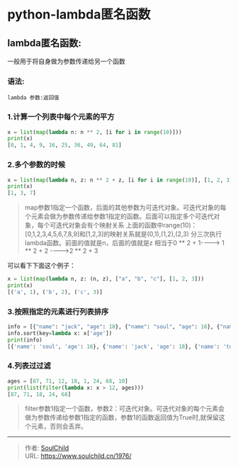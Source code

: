 # python-lambda匿名函数

<!--more-->
## lambda匿名函数:
一般用于将自身做为参数传递给另一个函数

### 语法:
`lambda 参数:返回值`

### 1.计算一个列表中每个元素的平方
```python
x = list(map(lambda n: n ** 2, [i for i in range(10)]))
print(x)
[0, 1, 4, 9, 16, 25, 36, 49, 64, 81]
```

### 2.多个参数的时候
```python
x = list(map(lambda n, z: n ** 2 + z, [i for i in range(10)], [1, 2, 3]))
print(x)
[1, 3, 7]
```

> map参数1指定一个函数，后面的其他参数为可迭代对象。可迭代对象的每个元素会做为参数传递给参数1指定的函数。后面可以指定多个可迭代对象，每个可迭代对象会有个映射关系
> 上面的函数中range(10)：[0,1,2,3,4,5,6,7,8,9]和[1,2,3]的映射关系就是(0,1),(1,2),(2,3)
> 分三次执行lambda函数。前面的值就是n，后面的值就是z
相当于0 \*\* 2 + 1----> 1 \*\* 2 + 2 ---->2 \*\* 2 + 3

可以看下下面这个例子：
```python
x = list(map(lambda n, z: (n, z), ["a", "b", "c"], [1, 2, 3]))
print(x)
[('a', 1), ('b', 2), ('c', 3)]
```

### 3.按照指定的元素进行列表排序
```python
info = [{"name": "jack", "age": 18}, {"name": "soul", "age": 16}, {"name": "tony", "age": 20}]
info.sort(key=lambda x: x['age'])
print(info)
[{'name': 'soul', 'age': 16}, {'name': 'jack', 'age': 18}, {'name': 'tony', 'age': 20}]
```

### 4.列表过过滤

```python
ages = [87, 71, 12, 18, 1, 24, 68, 10]
print(list(filter(lambda x: x > 12, ages)))
[87, 71, 18, 24, 68]
```
> filter参数1指定一个函数，参数2：可迭代对象。可迭代对象的每个元素会做为参数传递给参数1指定的函数，参数1的函数返回值为True时,就保留这个元素，否则会丢弃。







---

> 作者: [SoulChild](https://www.soulchild.cn)  
> URL: https://www.soulchild.cn/1976/  


